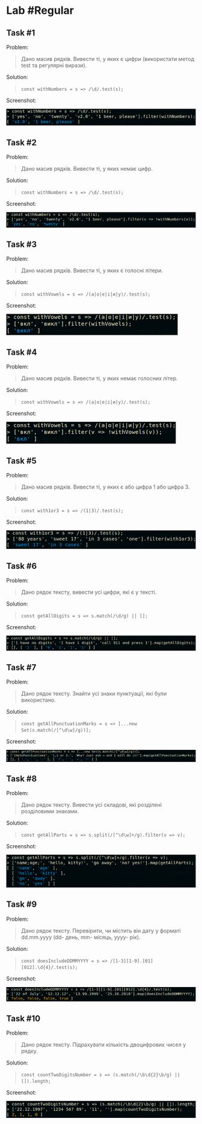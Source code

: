 [regular_1_img]: ./images/regular_1.png
[regular_2_img]: ./images/regular_2.png
[regular_3_img]: ./images/regular_3.png
[regular_4_img]: ./images/regular_4.png
[regular_5_img]: ./images/regular_5.png
[regular_6_img]: ./images/regular_6.png
[regular_7_img]: ./images/regular_7.png
[regular_8_img]: ./images/regular_8.png
[regular_9_img]: ./images/regular_9.png
[regular_10_img]: ./images/regular_10.png


Lab #Regular
======

**Task #1**
-----------

Problem:
>Дано масив рядків. Вивести ті, у яких є цифри (використати метод test та регулярні вирази).

Solution:

>`const withNumbers = s => /\d/.test(s);`

Screenshot:

![regular_1_img]

**Task #2**
-----------

Problem:
>Дано масив рядків. Вивести ті, у яких немає цифр.

Solution:

>`const withNumbers = s => /\d/.test(s);`

Screenshot:

![regular_2_img]

**Task #3**
-----------

Problem:
>Дано масив рядків. Вивести ті, у яких є голосні літери.

Solution:

>`const withVowels = s => /(а|о|е|і|и|у)/.test(s);`

Screenshot:

![regular_3_img]

**Task #4**
-----------

Problem:
>Дано масив рядків. Вивести ті, у яких немає голосних літер.

Solution:

>`const withVowels = s => /(а|о|е|і|и|у)/.test(s);`

Screenshot:

![regular_4_img]

**Task #5**
-----------

Problem:
>Дано масив рядків. Вивести ті, у яких є або цифра 1 або цифра 3.

Solution:

>`const with1or3 = s => /(1|3)/.test(s);`

Screenshot:

![regular_5_img]

**Task #6**
-----------

Problem:
>Дано рядок тексту, вивести усі цифри, які є у тексті.

Solution:

>`const getAllDigits = s => s.match(/\d/g) || [];`

Screenshot:

![regular_6_img]

**Task #7**
-----------

Problem:
>Дано рядок тексту. Знайти усі знаки пунктуації, які були використано.

Solution:

>`const getAllPunctuationMarks = s => [...new Set(s.match(/[^\d\w]/g))];`

Screenshot:

![regular_7_img]

**Task #8**
-----------

Problem:
>Дано рядок тексту. Вивести усі складові, які розділені розділовими знаками.

Solution:

>`const getAllParts = s => s.split(/[^\d\w]+/g).filter(v => v);`

Screenshot:

![regular_8_img]


**Task #9**
-----------

Problem:
>Дано рядок тексту. Перевірити, чи містить він дату у форматі dd.mm.yyyy (dd- день, mm-
місяць, yyyy- рік).

Solution:

>`const doesIncludeDDMMYYYY = s => /[1-3][1-9].[01][012].\d{4}/.test(s);`

Screenshot:

![regular_9_img]


**Task #10**
-----------

Problem:
>Дано рядок тексту. Підрахувати кількість двоцифрових чисел у рядку.

Solution:

>`const countTwoDigitsNumber = s => (s.match(/\b\d{2}\b/g) || []).length;`

Screenshot:

![regular_10_img]

